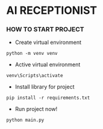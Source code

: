 # AI RECEPTIONIST

### HOW TO START PROJECT

- Create virtual environment

```
python -m venv venv
```

- Active virtual environment

```
venv\Scripts\activate
```

- Install library for project

```
pip install -r requirements.txt
```

- Run project now!

```
python main.py
```
